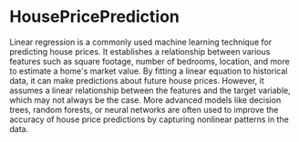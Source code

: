 # HousePricePrediction
Linear regression is a commonly used machine learning technique for predicting house prices. It establishes a relationship between various features such as square footage, number of bedrooms, location, and more to estimate a home's market value. By fitting a linear equation to historical data, it can make predictions about future house prices. However, it assumes a linear relationship between the features and the target variable, which may not always be the case. More advanced models like decision trees, random forests, or neural networks are often used to improve the accuracy of house price predictions by capturing nonlinear patterns in the data.
